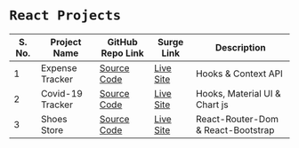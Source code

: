 # `React Projects`
S. No. | Project Name | GitHub Repo Link | Surge Link | Description
----| -------------|------------ | ------------- | -------------
1 | Expense Tracker | [Source Code](https://github.com/mh-saeed/project-1-expense-tracker) | [Live Site](bootcamp2020_project1_expensetracker.surge.sh) | Hooks & Context API
2 | Covid-19 Tracker | [Source Code](https://github.com/mh-saeed/project-2-covid19-tracker) | [Live Site](https://bootcamp2020_project2_covid19tracker.surge.sh) | Hooks, Material UI & Chart js
3 | Shoes Store | [Source Code](https://github.com/mh-saeed/project-3-shoe-store) | [Live Site](https://bootcamp2020_project3_shoestore.surge.sh) | React-Router-Dom & React-Bootstrap
